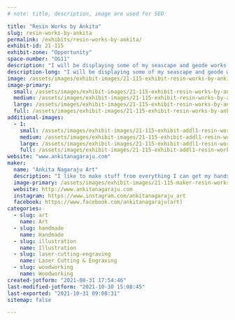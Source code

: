 ```yaml
---
# note: title, description, image are used for SEO

title: "Resin Works by Ankita"
slug: resin-works-by-ankita
permalink: /exhibits/resin-works-by-ankita/
exhibit-id: 21-115
exhibit-zone: "Opportunity"
space-number: "OG11"
description: "I will be displaying some of my seascape and geode works along with some laser creations."
description-long: "I will be displaying some of my seascape and geode works along with some laser creations."
image: /assets/images/exhibit-images/21-115-exhibit-resin-works-by-ankita-quartz-large.JPG
image-primary: 
  small: /assets/images/exhibit-images/21-115-exhibit-resin-works-by-ankita-quartz-small.JPG
  medium: /assets/images/exhibit-images/21-115-exhibit-resin-works-by-ankita-quartz-medium.JPG
  large: /assets/images/exhibit-images/21-115-exhibit-resin-works-by-ankita-quartz-large.JPG
  full: /assets/images/exhibit-images/21-115-exhibit-resin-works-by-ankita-quartz-full.JPG
additional-images: 
  - 1:
    small: /assets/images/exhibit-images/21-115-exhibit-addl1-resin-works-by-ankita-seascape-small.jpg
    medium: /assets/images/exhibit-images/21-115-exhibit-addl1-resin-works-by-ankita-seascape-medium.jpg
    large: /assets/images/exhibit-images/21-115-exhibit-addl1-resin-works-by-ankita-seascape-large.jpg
    full: /assets/images/exhibit-images/21-115-exhibit-addl1-resin-works-by-ankita-seascape-full.jpg
website: "www.ankitanagaraju.com"
maker: 
  name: "Ankita Nagaraju Art"
  description: "I like to make stuff from everything I can get my hands on. In this exhibit, I will be showcasing some of my Resin and  Laser Art."
  image-primary: /assets/images/exhibit-images/21-115-maker-resin-works-by-ankita-logo-4-medium.png
  website: http://www.ankitanagaraju.com
  instagram: https://www.instagram.com/ankitanagaraju_art
  facebook: https://www.facebook.com/ankitanagaraju(art)
categories: 
  - slug: art
    name: Art
  - slug: handmade
    name: Handmade
  - slug: illustration
    name: Illustration
  - slug: laser-cutting-engraving
    name: Laser Cutting & Engraving
  - slug: woodworking
    name: Woodworking
created-jotform: "2021-08-31 17:54:46"
last-modified-jotform: "2021-10-30 15:08:45"
last-exported: "2021-10-31 09:08:31"
sitemap: false

---
```

